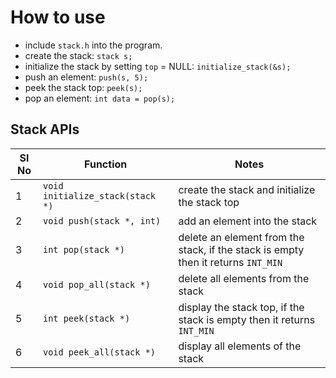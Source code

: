 # How to use

- include `stack.h` into the program.
- create the stack: `stack s;`
- initialize the stack by setting `top` = NULL: `initialize_stack(&s);`
- push an element: `push(s, 5);`
- peek the stack top: `peek(s);`
- pop an element: `int data = pop(s);`

## Stack APIs

Sl No | Function                       | Notes
------|--------------------------------|----------------------------------------------------------------------------------
1     | `void initialize_stack(stack *)` | create the stack and initialize the stack top
2     | `void push(stack *, int)`        | add an element into the stack
3     | `int pop(stack *)`               | delete an element from the stack, if the stack is empty then it returns `INT_MIN`
4     | `void pop_all(stack *)`          | delete all elements from the stack
5     | `int peek(stack *)`              | display the stack top, if the stack is empty then it returns `INT_MIN`
6     | `void peek_all(stack *)`         | display all elements of the stack
